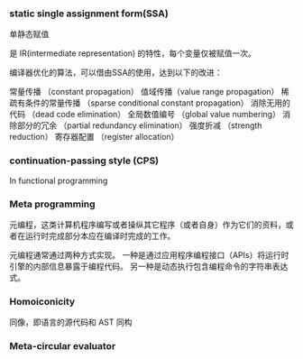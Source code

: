 
### static single assignment form(SSA)

单静态赋值

是 IR(intermediate representation) 的特性，每个变量仅被赋值一次。

编译器优化的算法，可以借由SSA的使用，达到以下的改进：

常量传播 （constant propagation）
值域传播（value range propagation）
稀疏有条件的常量传播 （sparse conditional constant propagation）
消除无用的代码 （dead code elimination）
全局数值编号 （global value numbering）
消除部分的冗余 （partial redundancy elimination）
强度折减 （strength reduction）
寄存器配置 （register allocation）

### continuation-passing style (CPS)

In functional programming

### Meta programming

元编程，这类计算机程序编写或者操纵其它程序（或者自身）作为它们的资料，或者在运行时完成部分本应在编译时完成的工作。

元编程通常通过两种方式实现。
一种是通过应用程序编程接口（APIs）将运行时引擎的内部信息暴露于编程代码。
另一种是动态执行包含编程命令的字符串表达式。

### Homoiconicity

同像，即语言的源代码和 AST 同构

### Meta-circular evaluator
